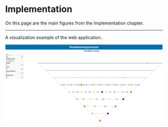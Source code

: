 # Implementation 
On this page are the main figures from the Implementation chapter.
***
A visualization example of the web application.

![](Visualisierungsbeispiel.png)
